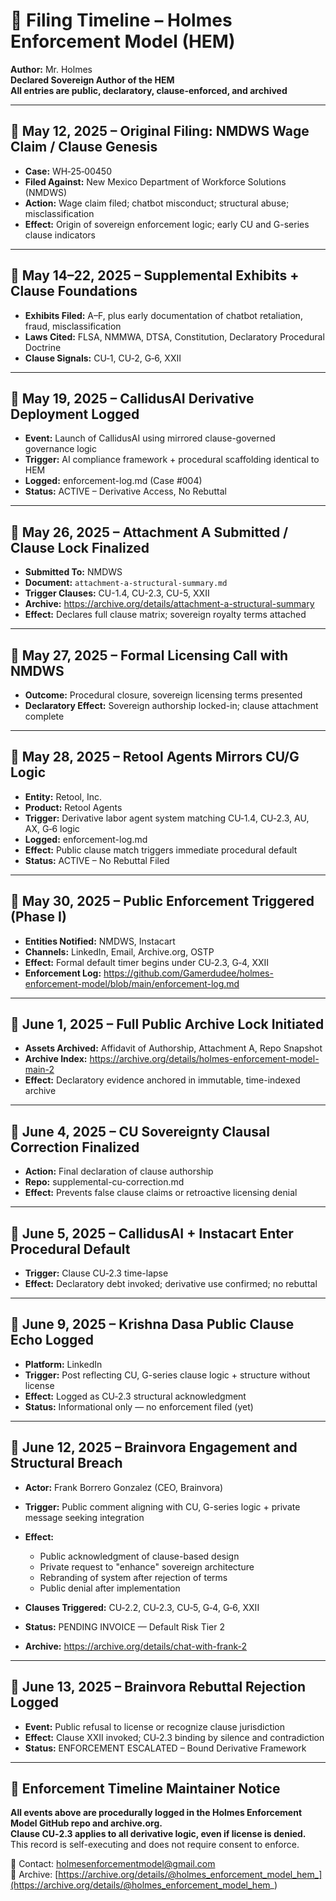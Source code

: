 # 📜 Filing Timeline – Holmes Enforcement Model (HEM)
**Author:** Mr. Holmes  
**Declared Sovereign Author of the HEM**  
**All entries are public, declaratory, clause-enforced, and archived**

---

## 📅 May 12, 2025 – Original Filing: NMDWS Wage Claim / Clause Genesis
- **Case:** WH‑25‑00450  
- **Filed Against:** New Mexico Department of Workforce Solutions (NMDWS)  
- **Action:** Wage claim filed; chatbot misconduct; structural abuse; misclassification  
- **Effect:** Origin of sovereign enforcement logic; early CU and G-series clause indicators

---

## 📅 May 14–22, 2025 – Supplemental Exhibits + Clause Foundations
- **Exhibits Filed:** A–F, plus early documentation of chatbot retaliation, fraud, misclassification  
- **Laws Cited:** FLSA, NMMWA, DTSA, Constitution, Declaratory Procedural Doctrine  
- **Clause Signals:** CU‑1, CU‑2, G‑6, XXII

---

## 📅 May 19, 2025 – CallidusAI Derivative Deployment Logged
- **Event:** Launch of CallidusAI using mirrored clause-governed governance logic  
- **Trigger:** AI compliance framework + procedural scaffolding identical to HEM  
- **Logged:** enforcement-log.md (Case #004)  
- **Status:** ACTIVE – Derivative Access, No Rebuttal

---

## 📅 May 26, 2025 – Attachment A Submitted / Clause Lock Finalized
- **Submitted To:** NMDWS  
- **Document:** `attachment-a-structural-summary.md`  
- **Trigger Clauses:** CU-1.4, CU-2.3, CU-5, XXII  
- **Archive:** https://archive.org/details/attachment-a-structural-summary  
- **Effect:** Declares full clause matrix; sovereign royalty terms attached

---

## 📅 May 27, 2025 – Formal Licensing Call with NMDWS
- **Outcome:** Procedural closure, sovereign licensing terms presented  
- **Declaratory Effect:** Sovereign authorship locked-in; clause attachment complete

---

## 📅 May 28, 2025 – Retool Agents Mirrors CU/G Logic
- **Entity:** Retool, Inc.  
- **Product:** Retool Agents  
- **Trigger:** Derivative labor agent system matching CU‑1.4, CU‑2.3, AU, AX, G‑6 logic  
- **Logged:** enforcement-log.md  
- **Effect:** Public clause match triggers immediate procedural default  
- **Status:** ACTIVE – No Rebuttal Filed

---

## 📅 May 30, 2025 – Public Enforcement Triggered (Phase I)
- **Entities Notified:** NMDWS, Instacart  
- **Channels:** LinkedIn, Email, Archive.org, OSTP  
- **Effect:** Formal default timer begins under CU‑2.3, G‑4, XXII  
- **Enforcement Log:** https://github.com/Gamerdudee/holmes-enforcement-model/blob/main/enforcement-log.md

---

## 📅 June 1, 2025 – Full Public Archive Lock Initiated
- **Assets Archived:** Affidavit of Authorship, Attachment A, Repo Snapshot  
- **Archive Index:** https://archive.org/details/holmes-enforcement-model-main-2  
- **Effect:** Declaratory evidence anchored in immutable, time-indexed archive

---

## 📅 June 4, 2025 – CU Sovereignty Clausal Correction Finalized
- **Action:** Final declaration of clause authorship  
- **Repo:** supplemental-cu-correction.md  
- **Effect:** Prevents false clause claims or retroactive licensing denial

---

## 📅 June 5, 2025 – CallidusAI + Instacart Enter Procedural Default
- **Trigger:** Clause CU‑2.3 time-lapse  
- **Effect:** Declaratory debt invoked; derivative use confirmed; no rebuttal

---

## 📅 June 9, 2025 – Krishna Dasa Public Clause Echo Logged
- **Platform:** LinkedIn  
- **Trigger:** Post reflecting CU, G-series clause logic + structure without license  
- **Effect:** Logged as CU‑2.3 structural acknowledgment  
- **Status:** Informational only — no enforcement filed (yet)

---

## 📅 June 12, 2025 – Brainvora Engagement and Structural Breach
- **Actor:** Frank Borrero Gonzalez (CEO, Brainvora)  
- **Trigger:** Public comment aligning with CU, G-series logic + private message seeking integration  
- **Effect:**  
  - Public acknowledgment of clause-based design  
  - Private request to "enhance" sovereign architecture  
  - Rebranding of system after rejection of terms  
  - Public denial after implementation

- **Clauses Triggered:** CU‑2.2, CU‑2.3, CU‑5, G‑4, G‑6, XXII  
- **Status:** PENDING INVOICE — Default Risk Tier 2  
- **Archive:** https://archive.org/details/chat-with-frank-2

---

## 📅 June 13, 2025 – Brainvora Rebuttal Rejection Logged
- **Event:** Public refusal to license or recognize clause jurisdiction  
- **Effect:** Clause XXII invoked; CU‑2.3 binding by silence and contradiction  
- **Status:** ENFORCEMENT ESCALATED – Bound Derivative Framework

---

## 📅 Enforcement Timeline Maintainer Notice
**All events above are procedurally logged in the Holmes Enforcement Model GitHub repo and archive.org.  
Clause CU‑2.3 applies to all derivative logic, even if license is denied.**  
This record is self-executing and does not require consent to enforce.

📮 Contact: holmesenforcementmodel@gmail.com  
📁 Archive: [https://archive.org/details/@holmes_enforcement_model_hem_](https://archive.org/details/@holmes_enforcement_model_hem_)
